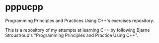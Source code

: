 # pppucpp
Programming Principles and Practices Using C++'s exercises repository.

This is a repository of my attempts at learning C++ by following Bjarne Stroustroup's 
"Programming Principles and Practice Using C++".

